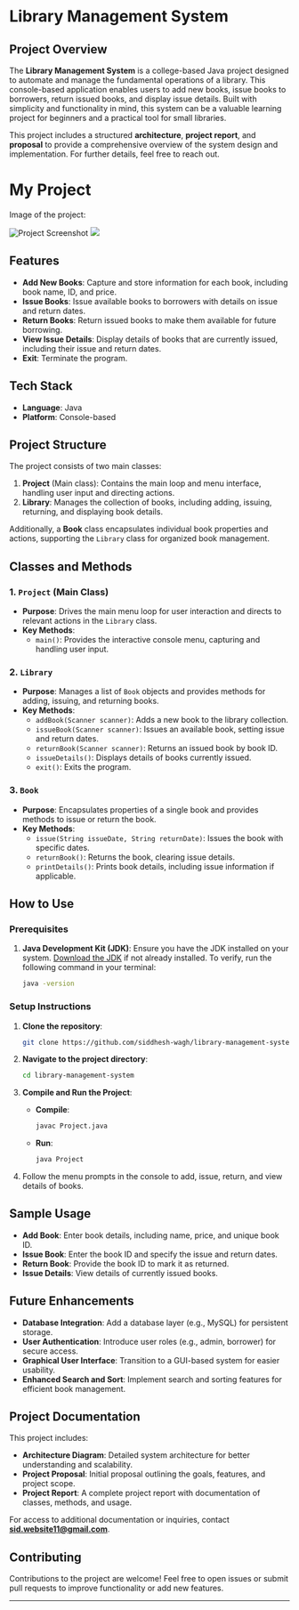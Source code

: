 # Library Management System

## Project Overview

The **Library Management System** is a college-based Java project designed to automate and manage the fundamental operations of a library. This console-based application enables users to add new books, issue books to borrowers, return issued books, and display issue details. Built with simplicity and functionality in mind, this system can be a valuable learning project for beginners and a practical tool for small libraries.

This project includes a structured **architecture**, **project report**, and **proposal** to provide a comprehensive overview of the system design and implementation. For further details, feel free to reach out.

# My Project
Image of the project:

![Project Screenshot](assests/login.png)
![](assests/login1.png)
## Features

- **Add New Books**: Capture and store information for each book, including book name, ID, and price.
- **Issue Books**: Issue available books to borrowers with details on issue and return dates.
- **Return Books**: Return issued books to make them available for future borrowing.
- **View Issue Details**: Display details of books that are currently issued, including their issue and return dates.
- **Exit**: Terminate the program.

## Tech Stack

- **Language**: Java
- **Platform**: Console-based

## Project Structure

The project consists of two main classes:
1. **Project** (Main class): Contains the main loop and menu interface, handling user input and directing actions.
2. **Library**: Manages the collection of books, including adding, issuing, returning, and displaying book details.

Additionally, a **Book** class encapsulates individual book properties and actions, supporting the `Library` class for organized book management.

## Classes and Methods

### 1. `Project` (Main Class)

- **Purpose**: Drives the main menu loop for user interaction and directs to relevant actions in the `Library` class.
- **Key Methods**:
  - `main()`: Provides the interactive console menu, capturing and handling user input.

### 2. `Library`

- **Purpose**: Manages a list of `Book` objects and provides methods for adding, issuing, and returning books.
- **Key Methods**:
  - `addBook(Scanner scanner)`: Adds a new book to the library collection.
  - `issueBook(Scanner scanner)`: Issues an available book, setting issue and return dates.
  - `returnBook(Scanner scanner)`: Returns an issued book by book ID.
  - `issueDetails()`: Displays details of books currently issued.
  - `exit()`: Exits the program.

### 3. `Book`

- **Purpose**: Encapsulates properties of a single book and provides methods to issue or return the book.
- **Key Methods**:
  - `issue(String issueDate, String returnDate)`: Issues the book with specific dates.
  - `returnBook()`: Returns the book, clearing issue details.
  - `printDetails()`: Prints book details, including issue information if applicable.

## How to Use

### Prerequisites
1. **Java Development Kit (JDK)**: Ensure you have the JDK installed on your system. [Download the JDK](https://www.oracle.com/java/technologies/javase-downloads.html) if not already installed. To verify, run the following command in your terminal:
   ```bash
   java -version
   ```

### Setup Instructions

1. **Clone the repository**:
   ```bash
   git clone https://github.com/siddhesh-wagh/library-management-system.git
   ```

2. **Navigate to the project directory**:
   ```bash
   cd library-management-system
   ```

3. **Compile and Run the Project**:
   - **Compile**:
     ```bash
     javac Project.java
     ```
   - **Run**:
     ```bash
     java Project
     ```

4. Follow the menu prompts in the console to add, issue, return, and view details of books.

## Sample Usage

- **Add Book**: Enter book details, including name, price, and unique book ID.
- **Issue Book**: Enter the book ID and specify the issue and return dates.
- **Return Book**: Provide the book ID to mark it as returned.
- **Issue Details**: View details of currently issued books.

## Future Enhancements

- **Database Integration**: Add a database layer (e.g., MySQL) for persistent storage.
- **User Authentication**: Introduce user roles (e.g., admin, borrower) for secure access.
- **Graphical User Interface**: Transition to a GUI-based system for easier usability.
- **Enhanced Search and Sort**: Implement search and sorting features for efficient book management.

## Project Documentation

This project includes:
- **Architecture Diagram**: Detailed system architecture for better understanding and scalability.
- **Project Proposal**: Initial proposal outlining the goals, features, and project scope.
- **Project Report**: A complete project report with documentation of classes, methods, and usage.

For access to additional documentation or inquiries, contact **sid.website11@gmail.com**.

## Contributing

Contributions to the project are welcome! Feel free to open issues or submit pull requests to improve functionality or add new features.

--- 
